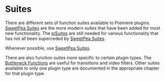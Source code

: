 # Suites

There are different sets of function suites available to Premiere plugins. [SweetPea Suites](sweetpea-suites.md) are the more modern suites that have been added for most new functionality. The [piSuites](legacy-callback-suites.md#pisuites) are still needed for various functionality that has not all been superceded by [SweetPea Suites](sweetpea-suites.md).

Whenever possible, use [SweetPea Suites](sweetpea-suites.md).

There are also function suites more specific to certain plugin types. The [Bottleneck Functions](legacy-callback-suites.md#bottleneck-functions) are useful for transitions and video filters. Other suites available to only one plugin type are documented in the appropriate chapter for that plugin type.
